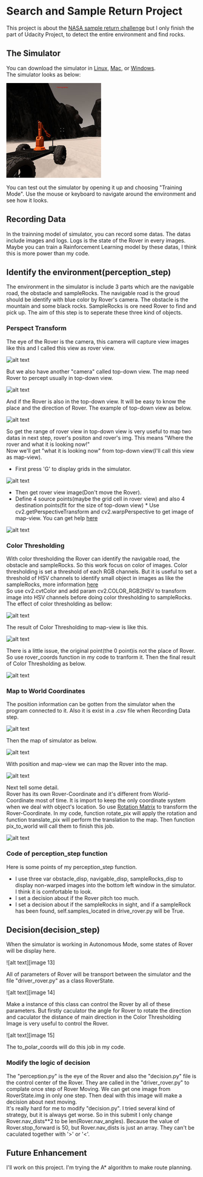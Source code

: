 # Search and Sample Return Project

[//]: # (Image References)

[image_0]: ./misc/rover_image.jpg
[image_1]: ./misc/pic_1.jpg
[image_2]: ./misc/pic_2.jpg
[image_3]: ./misc/pic_3.jpg
[image_4]: ./misc/pic_4.jpg
[image_5]: ./misc/pic_5.jpg
[image_6]: ./misc/pic_6.jpg
[image_7]: ./misc/pic_7.jpg
[image_8]: ./misc/pic_8.jpg
[image_9]: ./misc/pic_9.jpg
[image_10]: ./misc/pic_10.jpg
[image_11]: ./misc/pic_11.jpg
[image_12]: ./misc/pic_12.jpg
[image_13]: ./misc/pic_13.jpg
[image_14]: ./misc/pic_14.jpg
[image_15]: ./misc/pic_15.jpg

This project is about the [NASA sample return challenge](https://www.nasa.gov/directorates/spacetech/centennial_challenges/sample_return_robot/index.html) but I only finish the part of Udacity Project, to detect the entire environment and find rocks. 

## The Simulator
You can download the simulator in [Linux](https://s3-us-west-1.amazonaws.com/udacity-robotics/Rover+Unity+Sims/Linux_Roversim.zip), [Mac](	https://s3-us-west-1.amazonaws.com/udacity-robotics/Rover+Unity+Sims/Mac_Roversim.zip), or [Windows](https://s3-us-west-1.amazonaws.com/udacity-robotics/Rover+Unity+Sims/Windows_Roversim.zip).    
The simulator looks as below:

![alt text][image_0]

You can test out the simulator by opening it up and choosing "Training Mode".  Use the mouse or keyboard to navigate around the environment and see how it looks.

## Recording Data
In the trainning model of simulator, you can record some datas. The datas include images and logs. Logs is the state of the Rover in every images. Maybe you can train a Rainforcement Learning model by these datas, I think this is more power than my code.

## Identify the environment(perception_step)
The environment in the simulator is include 3 parts which are the navigable road, the obstacle and sampleRocks. The navigable  road is the groud should be identify with blue color by Rover's camera. The obstacle is the mountain and some black rocks. SampleRocks is ore need Rover to find and pick up. The aim of this step is to seperate these three kind of objects.

### Perspect Transform
The eye of the Rover is the camera, this camera will capture view images like this and I called this view as rover view. 

![alt text][image_1]

But we also have another "camera" called top-down view. The map need Rover to percept usually in top-down view.

![alt text][image_2]

And if the Rover is also in the top-down view. It will be easy to know the place and the direction of Rover. The example of top-down view as below.

![alt text][image_3]

So get the range of rover view in top-down view is very useful to map two datas in next step, rover's positon and rover's img. This means "Where the rover and what it is looking now!"  
Now we'll get "what it is looking now" from top-down view(I'll call this view as map-view).
* First press 'G' to display grids in the simulator.

![alt text][image_4]

* Then get rover view image(Don't move the Rover).
* Define 4 source points(maybe the grid cell in rover view) and also 4 destination points(fit for the size of top-down view) * Use cv2.getPerspectiveTransform and cv2.warpPerspective to get image of map-view. You can get help [here](https://docs.opencv.org/trunk/da/d6e/tutorial_py_geometric_transformations.html)

![alt text][image_5]

### Color Thresholding
With color thresholding the Rover can identify the navigable road, the obstacle and sampleRocks. So this work focus on color of images. Color thresholding is set a threshold of each RGB channels. But it is useful to set a threshold of HSV channels to identify small object in images as like the sampleRocks, more information [here](http://opencv-python-tutroals.readthedocs.io/en/latest/py_tutorials/py_imgproc/py_colorspaces/py_colorspaces.html)  
So use cv2.cvtColor and add param cv2.COLOR_RGB2HSV to transform image into HSV channels before doing color thresholding to sampleRocks.  
The effect of color thresholding as bellow:

![alt text][image_6]

The result of Color Thresholding to map-view is like this.

![alt text][image_7]

There is a little issue, the original point(the 0 point)is not the place of Rover. So use rover_coords function in my code to tranform it. Then the final result of Color Thresholding as below.

![alt text][image_8]

### Map to World Coordinates
The position information can be gotten from the simulator when the program connected to it. Also it is exist in a .csv file when Recording Data step.

![alt text][image_9]

Then the map of simulator as below.

![alt text][image_10]

With position and map-view we can map the Rover into the map.

![alt text][image_11]

Next tell some detail.  
Rover has its own Rover-Coordinate and it's different from World-Coordinate most of time. It is import to keep the only coordinate system when we deal with object's location. So use [Rotation Matrix](https://en.wikipedia.org/wiki/Rotation_matrix) to transform the Rover-Coordinate. In my code, function rotate_pix will apply the rotation and function translate_pix will perform the translation to the map. Then function pix_to_world will call them to finish this job.

![alt text][image_12]

### Code of perception_step function
Here is some points of my perception_step function.  
* I use three var obstacle_disp, navigable_disp, sampleRocks_disp to display non-warped images into the bottom left window in the simulator. I think it is comfortable to look.
* I set a decision about if the Rover pitch too much.
* I set a decision about if the sampleRocks in sight, and if a sampleRock has been found, self.samples_located in drive_rover.py will be True.

## Decision(decision_step)
When the simulator is working in Autonomous Mode, some states of Rover will be display here.

![alt text][image 13]

All of parameters of Rover will be transport between the simulator and the file "driver_rover.py" as a class RoverState.

![alt text][image 14]

Make a instance of this class can control the Rover by all of these parameters. But firstly caculator the angle for Rover to rotate the direction and caculator the distance of main direction in the Color Thresholding Image is very useful to control the Rover.

![alt text][image 15]

The to_polar_coords will do this job in my code.
### Modify the logic of decision
The "perception.py" is the eye of the Rover and also the "decision.py" file is the control center of the Rover. They are called in the "driver_rover.py" to complate once step of Rover Moving. We can get one image from RoverState.img in only one step. Then deal with this image will make a decision about next moving.  
It's really hard for me to modify "decision.py". I tried several kind of strategy, but it is always get worse. So in this submit I only change Rover.nav_dists**2 to be len(Rover.nav_angles). Because the value of Rover.stop_forward is 50, but Rover.nav_dists is just an array. They can't be caculated together with '>' or '<'.
## Future Enhancement
I'll work on this project. I'm trying the A* algorithm to make route planning.


